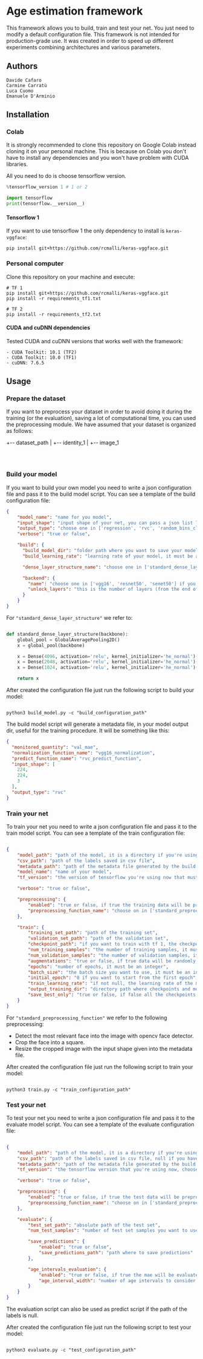 # Age estimation framework

This framework allows you to build, train and test your net. You just need to modify a default configuration file.
This framework is not intended for production-grade use. It was created in order to speed up different experiments combining architectures and various parameters.

## Authors

```
Davide Cafaro
Carmine Carratù
Luca Cuomo
Emanuele D'Arminio
```

## Installation

### Colab
It is strongly recommended to clone this repository on Google Colab instead cloning it on your personal machine.
This is because on Colab you don't have to install any dependencies and you won't have problem with CUDA libraries.

All you need to do is choose tensorflow version.

```python 
%tensorflow_version 1 # 1 or 2

import tensorflow
print(tensorflow.__version__)
```

#### Tensorflow 1
If you want to use tensorflow 1 the only dependency to install is `keras-vggface`:

```shell script
pip install git+https://github.com/rcmalli/keras-vggface.git
```

### Personal computer

Clone this repository on your machine and execute:

```shell script
# TF 1
pip install git+https://github.com/rcmalli/keras-vggface.git
pip install -r requirements_tf1.txt

# TF 2
pip install -r requirements_tf2.txt
```
#### CUDA and cuDNN dependencies

Tested CUDA and cuDNN versions that works well with the framework:

```
- CUDA Toolkit: 10.1 (TF2)
- CUDA Toolkit: 10.0 (TF1)
- cuDNN: 7.6.5
```

## Usage

### Prepare the dataset

If you want to preprocess your dataset in order to avoid doing it during the training (or the evaluation), saving a lot of computational time, 
you can used the preprocessing module. We have assumed that your dataset is organized as follows:

+-- dataset_path
|   +-- identity_1
    |   +-- image_1


```shell script



``` 

### Build your model

If you want to build your own model you need to write a json configuration file and pass it to the build model script.
You can see a template of the build configuration file:

```json
{
    "model_name": "name for you model",
    "input_shape": "input shape of your net, you can pass a json list like this [224, 224, 3]",
    "output_type": "choose one in ['regression', 'rvc', 'random_bins_classification']",
    "verbose": "true or false",

    "build": {
      "build_model_dir": "folder path where you want to save your model",
      "build_learning_rate": "learning rate of your model, it must be a number",

      "dense_layer_structure_name": "choose one in ['standard_dense_layer_structure', 'vgg16_dense_layer_structure']",

      "backend": {
        "name": "choose one in ['vgg16', 'resnet50', 'senet50'] if you're using TF1, choose one in ['vgg19'] if you're using TF2",
        "unlock_layers": "this is the number of layers (from the end of the net) you want to unlock for training, choose one in ['none', 'all', 1, 2, ..]"
      }
    }
}
```

For `"standard_dense_layer_structure"` we refer to:

```python

def standard_dense_layer_structure(backbone):
    global_pool = GlobalAveragePooling2D()
    x = global_pool(backbone)

    x = Dense(4096, activation='relu', kernel_initializer='he_normal')(x)
    x = Dense(2048, activation='relu', kernel_initializer='he_normal')(x)
    x = Dense(1024, activation='relu', kernel_initializer='he_normal')(x)

    return x

```

After created the configuration file just run the following script to build your model:

```shell script

python3 build_model.py -c "build_configuration_path"

```

The build model script will generate a metadata file, in your model output dir, useful for the training procedure. It will be something like this:

```json
{
  "monitored_quantity": "val_mae",
  "normalization_function_name": "vgg16_normalization",
  "predict_function_name": "rvc_predict_function",
  "input_shape": [
    224,
    224,
    3
  ],
  "output_type": "rvc"
}
```

### Train your net

To train your net you need to write a json configuration file and pass it to the train model script.
You can see a template of the train configuration file:

```json

{
    "model_path": "path of the model, it is a directory if you're using TF2, it is a file if you're using TF1",
    "csv_path": "path of the labels saved in csv file",
    "metadata_path": "path of the metadata file generated by the build script",
    "model_name": "name of your model",
    "tf_version": "the version of tensorflow you're using now that must be equal to the version you used to build the model, choose one in [1, 2]",

    "verbose": "true or false",

    "preprocessing": {
        "enabled": "true or false, if true the training data will be preprocessed",
        "preprocessing_function_name": "choose on in ['standard_preprocessing_function']"
    },

    "train": {
        "training_set_path": "path of the training set",
        "validation_set_path": "path of the validation set",
        "checkpoint_path": "if you want to train with tf 1, the checkpoint must be specified in model_path, this is useful only for models built with TF2.",
        "num_training_samples": "the number of training samples, it must be an integer",
        "num_validation_samples": "the number of validation samples, it must be an integer",
        "augmentations": "true or false, if true data will be randomly augmented with different corruptions during the training",
        "epochs": "number of epochs, it must be an integer",
        "batch_size": "the batch size you want to use, it must be an integer",
        "initial_epoch": "0 if you want to start from the first epoch",
        "train_learning_rate": "if not null, the learning rate of the model, chosen during the build, will be changed",
        "output_training_dir": "directory path where checkpoints and model outputs will be stored",
        "save_best_only": "true or false, if false all the checkpoints are going to be saved, otherwise only the best checkpoints"
    }
}

```

For `"standard_preprocessing_function"` we refer to the following preprocessing:

- Detect the most relevant face into the image with opencv face detector.
- Crop the face into a square.
- Resize the cropped image with the input shape given into the metadata file. 


After created the configuration file just run the following script to train your model:
```shell script

python3 train.py -c "train_configuration_path"

```

### Test your net

To test your net you need to write a json configuration file and pass it to the evaluate model script.
You can see a template of the evaluate configuration file:

```json

{
    "model_path": "path of the model, it is a directory if you're using TF2, it is a file if you're using TF1",
    "csv_path": "path of the labels saved in csv file, null if you have to test your net on images without labels",
    "metadata_path": "path of the metadata file generated by the build script",
    "tf_version": "the tensorflow version that you're using now, choose one in [1, 2]",

    "verbose": "true or false",

    "preprocessing": {
        "enabled": "true or false, if true the test data will be preprocessed",
        "preprocessing_function_name": "choose on in ['standard_preprocessing_function']"
    },

    "evaluate": {
        "test_set_path": "absolute path of the test set",
        "num_test_samples": "number of test set samples you want to use, ignored if csv_path is null",

        "save_predictions": {
            "enabled": "true or false",
            "save_predictions_path": "path where to save predictions"
        },

        "age_intervals_evaluation": {
            "enabled": "true or false, if true the mae will be evaluated on different age intervals. Ignored if csv_path is null.",
            "age_interval_width": "number of age intervals to consider during age intervals evaluation, it must be a number. Ignored if csv_path is null."
        }
    }
}

```

The evaluation script can also be used as predict script if the path of the labels is null.

After created the configuration file just run the following script to test your model:
```shell script

python3 evaluate.py -c "test_configuration_path"

```